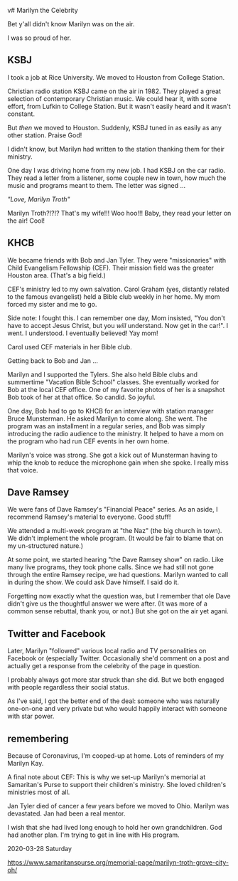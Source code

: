 v# Marilyn the Celebrity

Bet y'all didn't know Marilyn was on the air.

I was so proud of her.

## KSBJ

I took a job at Rice University.
We moved to Houston from College Station.

Christian radio station KSBJ came on the air in 1982.
They played a great selection of contemporary Christian music.
We could hear it, with some effort, from Lufkin to College Station.
But it wasn't easily heard and it wasn't constant.

But *then* we moved to Houston.
Suddenly, KSBJ tuned in as easily as any other station.
Praise God!

I didn't know, but Marilyn had written to the station
thanking them for their ministry.

One day I was driving home from my new job.
I had KSBJ on the car radio. They read a letter from a listener,
some couple new in town, how much the music and programs meant
to them. The letter was signed ...

*"Love, Marilyn Troth"*

Marilyn Troth?!?!?
That's my wife!!!
Woo hoo!!! Baby, they read your letter on the air! Cool!

## KHCB

We became friends with Bob and Jan Tyler.
They were "missionaries" with Child Evangelism Fellowship (CEF).
Their mission field was the greater Houston area. (That's a big field.)

CEF's ministry led to my own salvation.
Carol Graham (yes, distantly related to the famous evangelist)
held a Bible club weekly in her home. My mom forced my sister and me
to go.

Side note: I fought this. I can remember one day, Mom insisted,
"You don't have to accept Jesus Christ, but you *will* understand.
Now get in the car!". I went. I understood. I eventually believed!
Yay mom!

Carol used CEF materials in her Bible club.

Getting back to Bob and Jan ...

Marilyn and I supported the Tylers. She also held Bible clubs and
summertime "Vacation Bible School" classes. She eventually worked
for Bob at the local CEF office. One of my favorite photos of her
is a snapshot Bob took of her at that office. So candid. So joyful.

One day, Bob had to go to KHCB for an interview with station manager
Bruce Munsterman. He asked Marilyn to come along. She went.
The program was an installment in a regular series, and Bob was simply
introducing the radio audience to the ministry. It helped to have a mom
on the program who had run CEF events in her own home.

Marilyn's voice was strong. She got a kick out of Munsterman
having to whip the knob to reduce the microphone gain when she spoke.
I really miss that voice.

## Dave Ramsey

We were fans of Dave Ramsey's "Financial Peace" series.
As an aside, I recommend Ramsey's material to everyone. Good stuff!

We attended a multi-week program at "the Naz" (the big church in town).
We didn't implement the whole program. (It would be fair to blame that
on my un-structured nature.)

At some point, we started hearing "the Dave Ramsey show" on radio.
Like many live programs, they took phone calls. Since we had still not
gone through the entire Ramsey recipe, we had questions. Marilyn wanted
to call in during the show. We could ask Dave himself. I said do it.

Forgetting now exactly what the question was, but I remember that
ole Dave didn't give us the thoughtful answer we were after.
(It was more of a common sense rebuttal, thank you, or not.)
But she got on the air yet agani.

## Twitter and Facebook

Later, Marilyn "followed" various local
radio and TV personalities on Facebook or (especially Twitter.
Occasionally she'd comment on a post and actually get a response
from the celebrity of the page in question.

I probably always got more star struck than she did.
But we both engaged with people regardless their social status.

As I've said, I got the better end of the deal:
someone who was naturally one-on-one and very private
but who would happily interact with someone with star power.

## remembering

Because of Coronavirus, I'm cooped-up at home.
Lots of reminders of my Marilyn Kay.

A final note about CEF:
This is why we set-up Marilyn's memorial
at Samaritan's Purse to support their children's ministry.
She loved children's ministries most of all.

Jan Tyler died of cancer a few years before we moved to Ohio.
Marilyn was devastated. Jan had been a real mentor.

I wish that she had lived long enough to hold her own grandchildren.
God had another plan. I'm trying to get in line with His program.

2020-03-28 Saturday

https://www.samaritanspurse.org/memorial-page/marilyn-troth-grove-city-oh/


